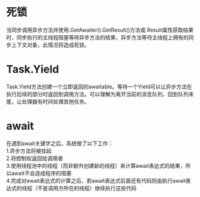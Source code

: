 # 死锁
当同步调用异步方法并使用.GetAwaiter().GetResult()方法或.Result属性获取结果时，同步执行的主线程阻塞等待异步方法的结果，异步方法等待主线程上拥有的同步上下文对象，此情况将造成死锁。

# Task.Yield
Task.Yield方法创建一个立即返回的awaitable。等待一个Yield可以让异步方法在执行后续的部分时返回到调用方法。可以理解为离开当前的消息队列，回到队列末尾，让处理器有时间处理其他任务。

# await
在遇到await关键字之后，系统做了以下工作：  
1.异步方法将被挂起  
2.将控制权返回给调用者  
3.使用线程池中的线程（而非额外创建新的线程）来计算await表达式的结果，所以await不会造成程序的阻塞  
4.完成对await表达式的计算之后，若await表达式后面还有代码则由执行await表达式的线程（不是调用方所在的线程）继续执行这些代码